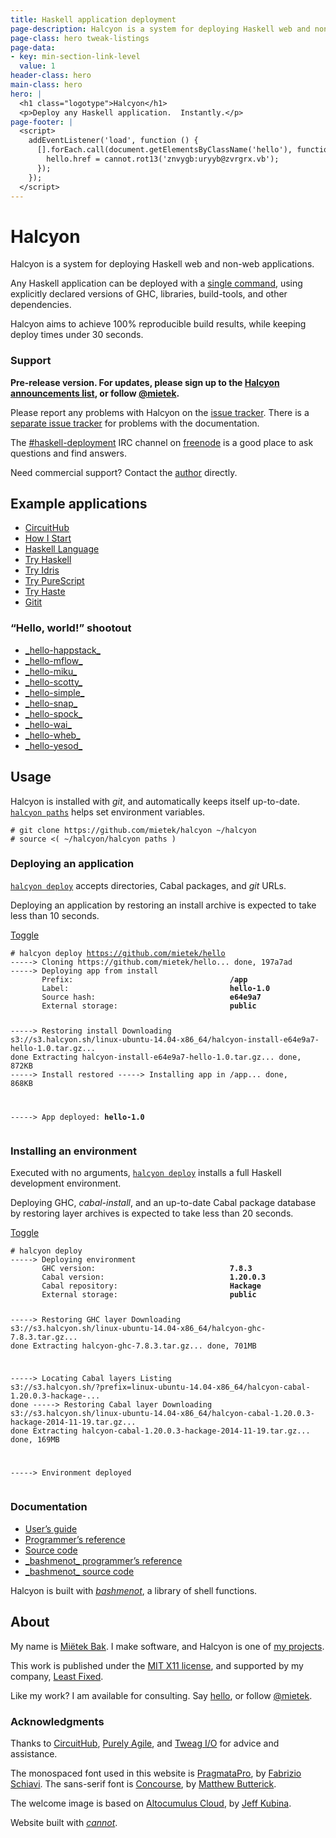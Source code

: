 ```yaml
---
title: Haskell application deployment
page-description: Halcyon is a system for deploying Haskell web and non-web applications.
page-class: hero tweak-listings
page-data:
- key: min-section-link-level
  value: 1
header-class: hero
main-class: hero
hero: |
  <h1 class="logotype">Halcyon</h1>
  <p>Deploy any Haskell application.  Instantly.</p>
page-footer: |
  <script>
    addEventListener('load', function () {
      [].forEach.call(document.getElementsByClassName('hello'), function (hello) {
        hello.href = cannot.rot13('znvygb:uryyb@zvrgrx.vb');
      });
    });
  </script>
---
```



Halcyon
=======

Halcyon is a system for deploying Haskell web and non-web applications.

Any Haskell application can be deployed with a [single command](#usage), using explicitly declared versions of GHC, libraries, build-tools, and other dependencies.

Halcyon aims to achieve 100% reproducible build results, while keeping deploy times under 30 seconds.


### Support

**Pre-release version.  For updates, please sign up to the [Halcyon announcements list](http://eepurl.com/8KXr9), or follow <a href="https://twitter.com/mietek">@mietek</a>.**

Please report any problems with Halcyon on the [issue tracker](https://github.com/mietek/halcyon/issues/).  There is a [separate issue tracker](https://github.com/mietek/halcyon-website/issues/) for problems with the documentation.

The <a href="irc://chat.freenode.net/haskell-deployment">#haskell-deployment</a> IRC channel on [freenode](https://freenode.net/) is a good place to ask questions and find answers.

Need commercial support?  Contact the [author](#about) directly.


Example applications
--------------------

</section></section></section></div>
<div class="gallery-background">
<div class="wrapper">
<div class="gallery-frame" id="examples-gallery">
<div class="gallery-contents">
<div class="image-item" id="example-circuithub"></div>
<div class="image-item" id="example-howistart"></div>
<div class="image-item" id="example-haskell-lang"></div>
<div class="image-item" id="example-tryhaskell"></div>
<div class="image-item" id="example-tryidris"></div>
<div class="image-item" id="example-trypurescript"></div>
<div class="image-item" id="example-tryhaste"></div>
<div class="image-item" id="example-gitit"></div>
</div></div></div></div>
<div class="wrapper"><section><section><section>

<div id="gallery-links"><nav>
<ul class="menu open">
<li><a class="gallery-link" href="/examples/#circuithub" data-target="example-circuithub">CircuitHub</a></li>
<li><a class="gallery-link" href="/examples/#how-i-start" data-target="example-howistart">How I Start</a></li>
<li><a class="gallery-link" href="/examples/#haskell-language" data-target="example-haskell-lang">Haskell Language</a></li>
<li><a class="gallery-link" href="/examples/#try-haskell" data-target="example-tryhaskell">Try Haskell</a></li>
<li><a class="gallery-link" href="/examples/#try-idris" data-target="example-tryidris">Try Idris</a></li>
<li><a class="gallery-link" href="/examples/#try-purescript" data-target="example-trypurescript">Try PureScript</a></li>
<li><a class="gallery-link" href="/examples/#try-haste" data-target="example-tryhaste">Try Haste</a></li>
<li><a class="gallery-link" href="/examples/#gitit" data-target="example-gitit">Gitit</a></li>
</ul>
</nav></div>

<script>
addEventListener('load', function () {
  var links = document.getElementsByClassName('gallery-link');
  [].forEach.call(links, function (link) {
    var target = document.getElementById(link.dataset.target);
    link.addEventListener('mouseover', function () {
      target.classList.add('hover');
      var baseOffset = document.getElementById('gallery-links').getBoundingClientRect().left;
      easeScroll.scrollElementByIdToHorizontalOffset('examples-gallery', target.offsetLeft - baseOffset);
    });
    link.addEventListener('mouseout', function () {
      target.classList.remove('hover');
    });
  });
});
</script>


### “Hello, world!” shootout

<div><nav>
<ul class="menu open">
<li><a href="/examples/#hello-happstack">_hello-happstack_</a></li>
<li><a href="/examples/#hello-mflow">_hello-mflow_</a></li>
<li><a href="/examples/#hello-miku">_hello-miku_</a></li>
<li><a href="/examples/#hello-scotty">_hello-scotty_</a></li>
<li><a href="/examples/#hello-simple">_hello-simple_</a></li>
<li><a href="/examples/#hello-snap">_hello-snap_</a></li>
<li><a href="/examples/#hello-spock">_hello-spock_</a></li>
<li><a href="/examples/#hello-wai">_hello-wai_</a></li>
<li><a href="/examples/#hello-wheb">_hello-wheb_</a></li>
<li><a href="/examples/#hello-yesod">_hello-yesod_</a></li>
</ul>
</nav></div>


Usage
-----

Halcyon is installed with _git_, and automatically keeps itself up-to-date.  [`halcyon paths`](/reference/#paths) helps set environment variables.

```
# git clone https://github.com/mietek/halcyon ~/halcyon
# source <( ~/halcyon/halcyon paths )
```


### Deploying an application

[`halcyon deploy`](/reference/#deploy) accepts directories, Cabal packages, and _git_ URLs.

Deploying an application by restoring an install archive is expected to take less than 10 seconds.

<div class="toggle">
<a class="toggle-button" data-target="deploy1" href="" title="Toggle">Toggle</a>
<pre class="toggle" id="deploy1"><code># halcyon deploy <a href="https://github.com/mietek/hello/">https://github.com/mietek/hello</a>
-----> Cloning https://github.com/mietek/hello... done, 197a7ad
-----> Deploying app from install
       Prefix:                                   <b>/app</b>
       Label:                                    <b>hello-1.0</b>
       Source hash:                              <b>e64e9a7</b>
       External storage:                         <b>public</b>

-----> Restoring install
       Downloading s3://s3.halcyon.sh/linux-ubuntu-14.04-x86_64/halcyon-install-e64e9a7-hello-1.0.tar.gz... done
       Extracting halcyon-install-e64e9a7-hello-1.0.tar.gz... done, 872KB
-----> Install restored
-----> Installing app in /app... done, 868KB

-----> App deployed:                             <b>hello-1.0</b>
</code></pre>
</div>


### Installing an environment

Executed with no arguments, [`halcyon deploy`](/reference/#deploy) installs a full Haskell development environment.

Deploying GHC, _cabal-install_, and an up-to-date Cabal package database by restoring layer archives is expected to take less than 20 seconds.

<div class="toggle">
<a class="toggle-button" data-target="deploy2" href="" title="Toggle">Toggle</a>
<pre class="toggle" id="deploy2"><code># halcyon deploy
-----> Deploying environment
       GHC version:                              <b>7.8.3</b>
       Cabal version:                            <b>1.20.0.3</b>
       Cabal repository:                         <b>Hackage</b>
       External storage:                         <b>public</b>

-----> Restoring GHC layer
       Downloading s3://s3.halcyon.sh/linux-ubuntu-14.04-x86_64/halcyon-ghc-7.8.3.tar.gz... done
       Extracting halcyon-ghc-7.8.3.tar.gz... done, 701MB

-----> Locating Cabal layers
       Listing s3://s3.halcyon.sh/?prefix=linux-ubuntu-14.04-x86_64/halcyon-cabal-1.20.0.3-hackage-... done
-----> Restoring Cabal layer
       Downloading s3://s3.halcyon.sh/linux-ubuntu-14.04-x86_64/halcyon-cabal-1.20.0.3-hackage-2014-11-19.tar.gz... done
       Extracting halcyon-cabal-1.20.0.3-hackage-2014-11-19.tar.gz... done, 169MB

-----> Environment deployed
</code></pre>
</div>


### Documentation

<div><nav>
<ul class="menu open">
<li><a href="/guide/">User’s guide</a></li>
<li><a href="/reference/">Programmer’s reference</a></li>
<li><a href="https://github.com/mietek/halcyon/">Source code</a></li>
<li><a href="https://bashmenot.mietek.io/reference/">_bashmenot_ programmer’s reference</a></li>
<li><a href="https://github.com/mietek/bashmenot/">_bashmenot_ source code</a></li>
</ul>
</nav></div>

Halcyon is built with [_bashmenot_](https://bashmenot.mietek.io/), a library of shell functions.


About
-----

<span id="mietek"></span>

My name is [Miëtek Bak](https://mietek.io/).  I make software, and Halcyon is one of [my projects](https://mietek.io/projects/).

This work is published under the [MIT X11 license](/license/), and supported by my company, [Least Fixed](https://leastfixed.com/).

Like my work?  I am available for consulting.  Say <a class="hello" href="">hello</a>, or follow <a href="https://twitter.com/mietek">@mietek</a>.


### Acknowledgments

Thanks to [CircuitHub](https://circuithub.com/), [Purely Agile](http://purelyagile.com/), and [Tweag I/O](http://tweag.io/) for advice and assistance.

The monospaced font used in this website is [PragmataPro](http://fsd.it/fonts/pragmatapro.htm), by [Fabrizio Schiavi](http://fsd.it/).  The sans-serif font is [Concourse](http://practicaltypography.com/concourse.html), by [Matthew Butterick](http://practicaltypography.com/).

The welcome image is based on [Altocumulus Cloud](https://flickr.com/photos/kubina/146306532/), by [Jeff Kubina](https://flickr.com/photos/kubina/).

Website built with [_cannot_](https://cannot.mietek.io/).
